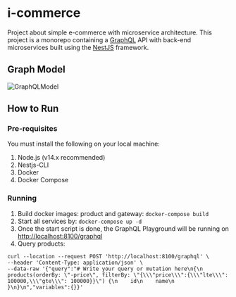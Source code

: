 # i-commerce

Project about simple e-commerce with microservice architecture. This project is a monorepo containing a [GraphQL](https://graphql.org/) API with back-end microservices built using the [NestJS](https://nestjs.com/) framework.

## Graph Model

![GraphQLModel](https://user-images.githubusercontent.com/11265773/105785631-f0458180-5fad-11eb-80de-8f8dfd3c62ee.png)

## How to Run

### Pre-requisites
You must install the following on your local machine:

1. Node.js (v14.x recommended)
2. Nestjs-CLI
3. Docker
4. Docker Compose


### Running
1. Build docker images: product and gateway: `docker-compose build`
2. Start all services by: `docker-compose up -d`
3. Once the start script is done, the GraphQL Playground will be running on [http://localhost:8100/graphql](http://localhost:8100/graphql)
4. Query products:
```
curl --location --request POST 'http://localhost:8100/graphql' \
--header 'Content-Type: application/json' \
--data-raw '{"query":"# Write your query or mutation here\n{\n  products(orderBy: \"-price\", filterBy: \"{\\\"price\\\":{\\\"lte\\\": 100000,\\\"gte\\\": 100000}}\") {\n    id\n    name\n  }\n}\n","variables":{}}'
```